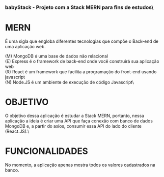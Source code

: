 ### babyStack - Projeto com a Stack MERN para fins de estudos\

# MERN 
É uma sigla que engloba diferentes tecnologias que compõe o Back-end de uma aplicação web.

(M)  MongoDB é uma base de dados não relacional\
(E)  Express é o framework de back-end onde você construirá sua aplicação web\
(R)  React é um framework que facilita a programação do front-end usando javascript\
(N)  Node.JS é um ambiente de execução de código Javascript\

# OBJETIVO
O objetivo dessa aplicação é estudar a Stack MERN, portanto, nessa aplicação a ideia é criar uma API que faça conexão com banco de dados MongoDB e, a partir do axios, consumir essa API do lado do cliente (React.JS).\

# FUNCIONALIDADES
No momento, a aplicação apenas mostra todos os valores cadastrados na banco.


